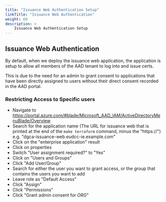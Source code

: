 ```yaml
---
title: "Issuance Web Authentication Setup"
linkTitle: "Issuance Web Authentication"
weight: 60
description: >
    Issuance Web Authentication Setup
---
```


## Issuance Web Authentication

By default, when we deploy the issuance web application, the application is
setup to allow all members of the AAD tenant to log into and issue certs.

This is due to the need for an admin to grant consent to applications that have
been directly assigned to users without their direct consent recorded in the
AAD portal.

### Restricting Access to Specific users

- Navigate to https://portal.azure.com/#blade/Microsoft_AAD_IAM/ActiveDirectoryMenuBlade/Overview
- Search for the application name (The URL for issuance web that is printed at the end of the `make terraform` command, minus the "https://")
  e.g. "dgca-issuance-web.eudcc-ie.example.com"
- Click on the "enterprise application" result
- Click on properties
- Switch "User assignment required?" to "Yes"
- Click on "Users and Groups"
- Click "Add User/Group"
- Search for either the user you want to grant access, or the group that contains the users you want to add
- Leave role as "Default Access"
- Click "Assign"
- Click "Permissions"
- Click "Grant admin consent for _ORG_"

